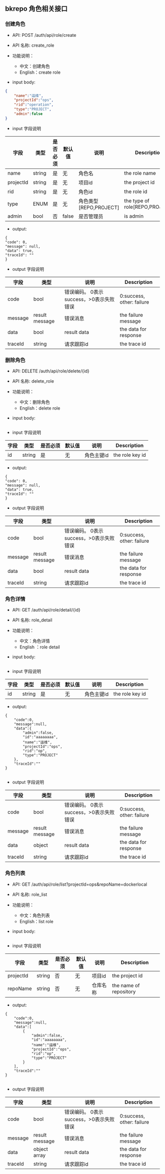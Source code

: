 ## bkrepo 角色相关接口

### 创建角色

- API: POST /auth/api/role/create
- API 名称: create_role
- 功能说明：
	- 中文：创建角色
	- English：create role

- input body:


``` json
{
    "name":"运维",
    "projectId":"ops",
    "rid":"operation",
    "type":"PROJECT",
    "admin":false
}
```


- input 字段说明

|字段|类型|是否必须|默认值|说明|Description|
|---|---|---|---|---|---|
|name|string|是|无|角色名|the role name|
|projectId|string|是|无|项目id|the project id|
|rid|string|是|无|角色id|the role id|
|type|ENUM|是|无|角色类型[REPO,PROJECT]|the type of role[REPO,PROJECT]|
|admin|bool|否|false|是否管理员|is admin|



- output:

```
{
"code": 0,
"message": null,
"data": true,
"traceId": ""
}

```

- output 字段说明

| 字段|类型|说明|Description|
|---|---|---|---|
|code|bool|错误编码。 0表示success，>0表示失败错误 |0:success, other: failure|
|message|result message|错误消息 |the failure message |
|data | bool | result data |the data for response|
|traceId|string|请求跟踪id|the trace id|


### 删除角色

- API: DELETE /auth/api/role/delete/{id}

- API 名称: delete_role
- 功能说明：
	- 中文：删除角色
	- English：delete role

- input body:

``` json

```

- input 字段说明

|字段|类型|是否必须|默认值|说明|Description|
|---|---|---|---|---|---|
|id|string|是|无|角色主键id|the role key id|

- output:

```
{
"code": 0,
"message": null,
"data": true,
"traceId": ""
}

```
- output 字段说明

| 字段|类型|说明|Description|
|---|---|---|---|
|code|bool|错误编码。 0表示success，>0表示失败错误 |0:success, other: failure|
|message|result message|错误消息 |the failure message |
|data | bool | result data |the data for response|
|traceId|string|请求跟踪id|the trace id|

### 角色详情

- API: GET /auth/api/role/detail/{id}

- API 名称: role_detail
- 功能说明：
	- 中文：角色详情
	- English ：role detail

- input body:

``` json

```

- input 字段说明

|字段|类型|是否必须|默认值|说明|Description|
|---|---|---|---|---|---|
|id|string|是|无|角色主键id|the role key id|

- output:

```
{
    "code":0,
    "message":null,
    "data":{
        "admin":false,
        "id":"aaaaaaaa",
        "name":"运维",
        "projectId":"ops",
        "rid":"op",
        "type":"PROJECT"
    },
    "traceId":""
}


```
- output 字段说明

| 字段|类型|说明|Description|
|---|---|---|---|
|code|bool|错误编码。 0表示success，>0表示失败错误 |0:success, other: failure|
|message|result message|错误消息 |the failure message |
|data | object | result data |the data for response|
|traceId|string|请求跟踪id|the trace id|

### 角色列表

- API: GET /auth/api/role/list?projectId=ops&repoName=dockerlocal

- API 名称: role_list
- 功能说明：
	- 中文：角色列表
	- English：list role

- input body:

``` json

```

- input 字段说明

|字段|类型|是否必须|默认值|说明|Description|
|---|---|---|---|---|---|
|projectId|string|否|无|项目id|the project id|
|repoName|string|否|无|仓库名称|the name of repository|

- output:

```
{
    "code":0,
    "message":null,
    "data":[
        {
            "admin":false,
            "id":"aaaaaaaa",
            "name":"运维",
            "projectId":"ops",
            "rid":"op",
            "type":"PROJECT"
        }
    ],
    "traceId":""
}


```
- output 字段说明

| 字段|类型|说明|Description|
|---|---|---|---|
|code|bool|错误编码。 0表示success，>0表示失败错误 |0:success, other: failure|
|message|result message|错误消息 |the failure message |
|data | object array | result data |the data for response|
|traceId|string|请求跟踪id|the trace id|
